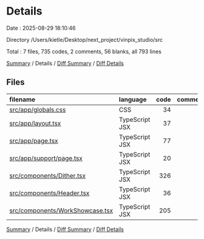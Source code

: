 # Details

Date : 2025-08-29 18:10:46

Directory /Users/kietle/Desktop/next_project/vinpix_studio/src

Total : 7 files,  735 codes, 2 comments, 56 blanks, all 793 lines

[Summary](results.md) / Details / [Diff Summary](diff.md) / [Diff Details](diff-details.md)

## Files
| filename | language | code | comment | blank | total |
| :--- | :--- | ---: | ---: | ---: | ---: |
| [src/app/globals.css](/src/app/globals.css) | CSS | 34 | 0 | 5 | 39 |
| [src/app/layout.tsx](/src/app/layout.tsx) | TypeScript JSX | 37 | 0 | 5 | 42 |
| [src/app/page.tsx](/src/app/page.tsx) | TypeScript JSX | 77 | 1 | 4 | 82 |
| [src/app/support/page.tsx](/src/app/support/page.tsx) | TypeScript JSX | 20 | 0 | 1 | 21 |
| [src/components/Dither.tsx](/src/components/Dither.tsx) | TypeScript JSX | 326 | 1 | 25 | 352 |
| [src/components/Header.tsx](/src/components/Header.tsx) | TypeScript JSX | 36 | 0 | 3 | 39 |
| [src/components/WorkShowcase.tsx](/src/components/WorkShowcase.tsx) | TypeScript JSX | 205 | 0 | 13 | 218 |

[Summary](results.md) / Details / [Diff Summary](diff.md) / [Diff Details](diff-details.md)